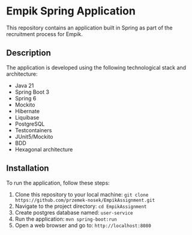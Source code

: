 # Empik Spring Application

This repository contains an application built in Spring as part of the recruitment process for Empik.

## Description

The application is developed using the following technological stack and architecture:

  - Java 21
  - Spring Boot 3
  - Spring 6
  - Mockito
  - Hibernate
  - Liquibase
  - PostgreSQL
  - Testcontainers
  - JUnit5/Mockito
  - BDD
  - Hexagonal architecture

## Installation

To run the application, follow these steps:

1. Clone this repository to your local machine: `git clone https://github.com/przemek-nosek/EmpikAssignment.git`
2. Navigate to the project directory: `cd EmpikAssignment`
3. Create postgres database named: `user-service`
4. Run the application: `mvn spring-boot:run`
5. Open a web browser and go to: `http://localhost:8080`
